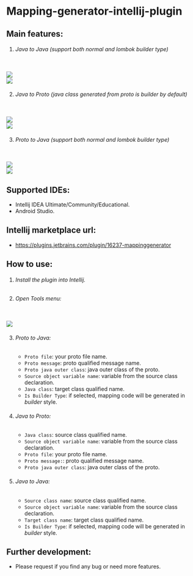 # Mapping-generator-intellij-plugin

## Main features:

1. ###### Java to Java (support both _normal_ and _lombok builder_ type)

<br />![](pictures/javatojava/form.png)
<br />![](pictures/javatojava/generated.png)

2. ###### Java to Proto (java class generated from proto is _builder_ by default)

<br />![](pictures/javatoproto/form.png)
<br />![](pictures/javatoproto/generated.png)

3. ###### Proto to Java (support both _normal_ and _lombok builder_ type)

<br />![](pictures/prototojava/form.png)
<br />![](pictures/prototojava/generated.png)

## Supported IDEs:

* Intellij IDEA Ultimate/Community/Educational.
* Android Studio.

## Intellij marketplace url:

* https://plugins.jetbrains.com/plugin/16237-mappinggenerator

## How to use:

1. ###### Install the plugin into Intellij.
2. ###### Open _Tools_ menu:

<br />![](pictures/openToolsMenu.png)

3. ###### Proto to Java:

    * ```Proto file```: your proto file name.
    * ```Proto message```: proto qualified message name.
    * ```Proto java outer class```: java outer class of the proto.
    * ```Source object variable name```: variable from the source class declaration.
    * ```Java class```: target class qualified name.
    * ```Is Builder Type```: if selected, mapping code will be generated in _builder_ style.

4. ###### Java to Proto:

    * ```Java class```: source class qualified name.
    * ```Source object variable name```: variable from the source class declaration.
    * ```Proto file```: your proto file name.
    * ```Proto message:```: proto qualified message name.
    * ```Proto java outer class```: java outer class of the proto.

5. ###### Java to Java:

    * ```Source class name```: source class qualified name.
    * ```Source object variable name```: variable from the source class declaration.
    * ```Target class name```: target class qualified name.
    * ```Is Builder Type```: if selected, mapping code will be generated in _builder_ style.

## Further development:
   * Please request if you find any bug or need more features.
